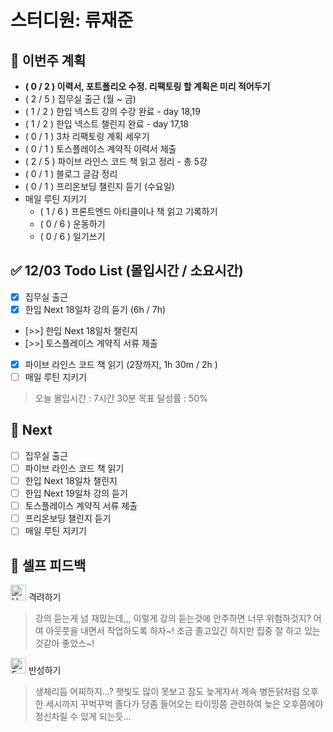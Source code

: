 # 스터디원: 류재준

## 🚀 이번주 계획
- **( 0 / 2 ) 이력서, 포트폴리오 수정. 리팩토링 할 계획은 미리 적어두기**
- ( 2 / 5 ) 집무실 출근 (월 ~ 금)
- ( 1 / 2 ) 한입 넥스트 강의 수강 완료 - day 18,19
- ( 1 / 2 ) 한입 넥스트 챌린지 완료 - day 17,18
- ( 0 / 1 ) 3차 리팩토링 계획 세우기
- ( 0 / 1 ) 토스플레이스 계약직 이력서 제출
- ( 2 / 5 ) 파이브 라인스 코드 책 읽고 정리 - 총 5강
- ( 0 / 1 ) 블로그 글감 정리
- ( 0 / 1 ) 프리온보딩 챌린지 듣기 (수요일)
- 매일 루틴 지키기
  - ( 1 / 6 ) 프론트엔드 아티클이나 책 읽고 기록하기
  - ( 0 / 6 ) 운동하기
  - ( 0 / 6 ) 일기쓰기

## ✅ 12/03 Todo List (몰입시간 / 소요시간)
- [x] 집무실 출근
- [x] 한입 Next 18일차 강의 듣기 (6h / 7h)
- [>>] 한입 Next 18일차 챌린지
- [>>] 토스플레이스 계약직 서류 제출
- [x] 파이브 라인스 코드 책 읽기 (2장까지, 1h 30m / 2h )
- [ ] 매일 루틴 지키기

> 오늘 몰입시간 : 7시간 30분
> 목표 달성률 : 50%

## 🌱 Next
- [ ] 집무실 출근
- [ ] 파이브 라인스 코드 책 읽기
- [ ] 한입 Next 18일차 챌린지
- [ ] 한입 Next 19일차 강의 듣기
- [ ] 토스플레이스 계약직 서류 제출
- [ ] 프리온보딩 챌린지 듣기
- [ ] 매일 루틴 지키기

## 🎉 셀프 피드백

<img src="https://raw.githubusercontent.com/Tarikul-Islam-Anik/Animated-Fluent-Emojis/master/Emojis/Smilies/Hugging%20Face.png" alt="Hugging Face" width="25" height="25"> 격려하기</img>

> 강의 듣는게 넘 재밌는데,,, 이렇게 강의 듣는것에 안주하면 너무 위험하것지? 어여 아웃풋을 내면서 작업하도록 하자~! 조금 졸고있긴 하지만 집중 잘 하고 있는것같아 좋았스~!

<img src="https://raw.githubusercontent.com/Tarikul-Islam-Anik/Animated-Fluent-Emojis/master/Emojis/Smilies/Face%20with%20Monocle.png" alt="Face with Monocle" width="25" height="25"> 반성하기</img>

> 생체리듬 어찌하지...? 햇빛도 많이 못보고 잠도 늦게자서 계속 병든닭처럼 오후 한 세시까지 꾸벅꾸벅 졸다가 당좀 들어오는 타이밍쯤 관련하여 늦은 오후쯤에야 정신차릴 수 있게 되는듯... 
